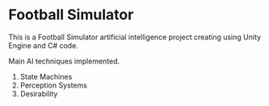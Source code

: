 # Football Simulator
This is a Football Simulator artificial intelligence project creating using Unity Engine and C# code.

Main AI techniques implemented.

1. State Machines
2. Perception Systems
3. Desirability
